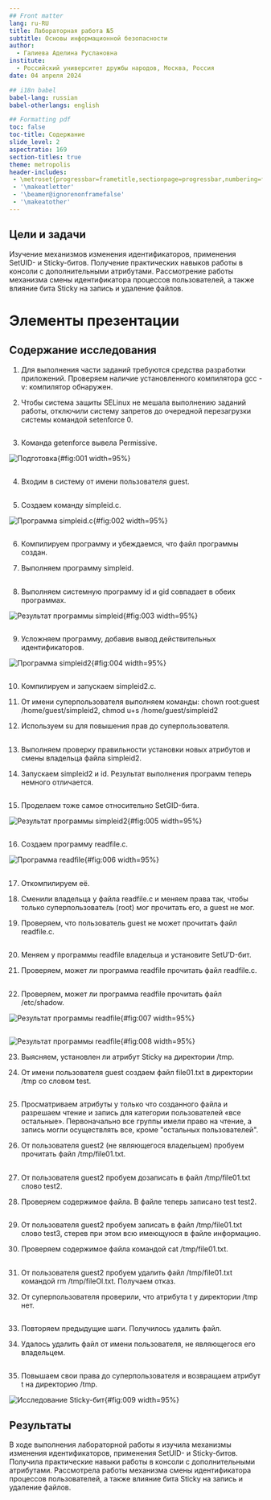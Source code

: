 ```yaml
---
## Front matter
lang: ru-RU
title: Лабораторная работа №5
subtitle: Основы информационной безопасности 
author:
  - Галиева Аделина Руслановна
institute:
  - Российский университет дружбы народов, Москва, Россия
date: 04 апреля 2024

## i18n babel
babel-lang: russian
babel-otherlangs: english

## Formatting pdf
toc: false
toc-title: Содержание
slide_level: 2
aspectratio: 169
section-titles: true
theme: metropolis
header-includes:
 - \metroset{progressbar=frametitle,sectionpage=progressbar,numbering=fraction}
 - '\makeatletter'
 - '\beamer@ignorenonframefalse'
 - '\makeatother'
---
```


## Цели и задачи

Изучение механизмов изменения идентификаторов, применения SetUID- и Sticky-битов. Получение практических навыков работы в консоли с дополнительными атрибутами. Рассмотрение работы механизма смены идентификатора процессов пользователей, а также влияние бита Sticky на запись и удаление файлов.

# Элементы презентации

## Содержание исследования

1. Для выполнения части заданий требуются средства разработки приложений. Проверяем наличие установленного компилятора gcc -v: компилятор обнаружен. 

2. Чтобы система защиты SELinux не мешала выполнению заданий работы, отключили систему запретов до очередной перезагрузки системы командой setenforce 0. 

##

3. Команда getenforce вывела Permissive. 

![Подготовка](image/1.png){#fig:001 width=95%}

##

4. Входим в систему от имени пользователя guest. 

##

5. Создаем команду simpleid.c. 

![Программа simpleid.c](image/2.png){#fig:002 width=95%}

##

6. Компилируем программу и убеждаемся, что файл программы создан. 

7. Выполняем программу simpleid. 

##

8. Выполняем системную программу id и gid совпадает в обеих программах. 

![Результат программы simpleid](image/3.png){#fig:003 width=95%}

##

9. Усложняем программу, добавив вывод действительных идентификаторов. 

![Программа simpleid2](image/4.png){#fig:004 width=95%}

##

10. Компилируем и запускаем simpleid2.c. 

11. От имени суперпользователя выполняем команды: chown root:guest /home/guest/simpleid2, chmod u+s /home/guest/simpleid2

12. Используем su для повышения прав до суперпользователя. 

##

13. Выполняем проверку правильности установки новых атрибутов и смены владельца файла simpleid2. 

14. Запускаем simpleid2 и id. Результат выполнения программ теперь немного отличается. 

##

15. Проделаем тоже самое относительно SetGID-бита.

![Результат программы simpleid2](image/5.png){#fig:005 width=95%}

##

16. Создаем программу readfile.c. 

![Программа readfile](image/6.png){#fig:006 width=95%}

##

17. Откомпилируем её.  

18. Сменили владельца у файла readfile.c и меняем права так, чтобы только суперпользователь
(root) мог прочитать его, a guest не мог.

19. Проверяем, что пользователь guest не может прочитать файл readfile.c.

##

20. Меняем у программы readfile владельца и установите SetU’D-бит.

21. Проверяем, может ли программа readfile прочитать файл readfile.c.

##

22. Проверяем, может ли программа readfile прочитать файл /etc/shadow.

![Результат программы readfile](image/7.png){#fig:007 width=95%}

##

![Результат программы readfile](image/8.png){#fig:008 width=95%}

23. Выясняем, установлен ли атрибут Sticky на директории /tmp.

24. От имени пользователя guest создаем файл file01.txt в директории /tmp со словом test.

##

25. Просматриваем атрибуты у только что созданного файла и разрешаем чтение и запись для категории пользователей «все остальные». Первоначально все группы имели право на чтение, а запись могли осуществлять все, кроме "остальных пользователей".

26. От пользователя guest2 (не являющегося владельцем) пробуем прочитать файл /tmp/file01.txt.

##

27. От пользователя guest2 пробуем дозаписать в файл /tmp/file01.txt слово test2.

28. Проверяем содержимое файла. В файле теперь записано test test2.

##

29. От пользователя guest2 пробуем записать в файл /tmp/file01.txt слово test3, стерев при этом всю имеющуюся в файле информацию.

30. Проверяем содержимое файла командой cat /tmp/file01.txt.

##

31. От пользователя guest2 пробуем удалить файл /tmp/file01.txt командой rm /tmp/fileOl.txt. Получаем отказ.

32.  От суперпользователя проверили, что атрибута t у директории /tmp нет.

##

33. Повторяем предыдущие шаги. Получилось удалить файл. 

34. Удалось удалить файл от имени пользователя, не являющегося его владельцем.

##

35. Повышаем свои права до суперпользователя и возвращаем атрибут t на директорию /tmp. 

![Исследование Sticky-бит](image/9.png){#fig:009 width=95%}


## Результаты


В ходе выполнения лабораторной работы я изучила механизмы изменения идентификаторов, применения SetUID- и Sticky-битов. Получила практические навыки работы в консоли с дополнительными атрибутами. Рассмотрела работы механизма смены идентификатора процессов пользователей, а также влияние бита Sticky на запись и удаление файлов.




